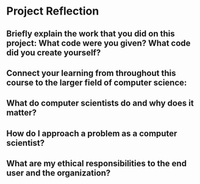 # Project Reflection
## Briefly explain the work that you did on this project: What code were you given? What code did you create yourself?

## Connect your learning from throughout this course to the larger field of computer science:
## What do computer scientists do and why does it matter?

## How do I approach a problem as a computer scientist?

## What are my ethical responsibilities to the end user and the organization?
